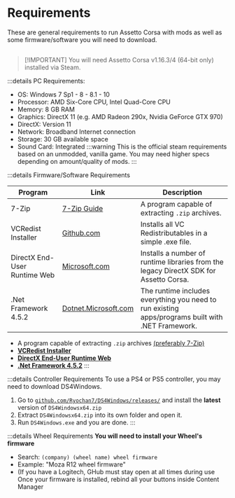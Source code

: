 # Requirements

These are general requirements to run Assetto Corsa with mods as well as some firmware/software you will need to download.

##

> [!IMPORTANT] You will need Assetto Corsa v1.16.3/4 (64-bit only) installed via Steam.

:::details PC Requirements:

- OS: Windows 7 Sp1 - 8 - 8.1 - 10
- Processor: AMD Six-Core CPU, Intel Quad-Core CPU
- Memory: 8 GB RAM
- Graphics: DirectX 11 (e.g. AMD Radeon 290x, Nvidia GeForce GTX 970)
- DirectX: Version 11
- Network: Broadband Internet connection
- Storage: 30 GB available space
- Sound Card: Integrated
  :::warning This is the official steam requirements based on an unmodded, vanilla game. You may need higher specs depending on amount/quality of mods.
  :::

:::details Firmware/Software Requirements

| Program                      | Link                                                                                                           | Description                                                                                       |
| ---------------------------- | -------------------------------------------------------------------------------------------------------------- | ------------------------------------------------------------------------------------------------- |
| 7-Zip                         | [7-Zip Guide](/wiki/7-zip.md)                                                                                   | A program capable of extracting `.zip` archives.                                                  |
| VCRedist Installer           | [Github.com](https://github.com/abbodi1406/vcredist/releases/download/v0.85.0/VisualCppRedist_AIO_x86_x64.exe) | Installs all VC Redistributables in a simple .exe file.                                           |
| DirectX End-User Runtime Web | [Microsoft.com](https://www.microsoft.com/en-us/download/details.aspx?id=35)                                   | Installs a number of runtime libraries from the legacy DirectX SDK for Assetto Corsa.             |
| .Net Framework 4.5.2         | [Dotnet.Microsoft.com](https://dotnet.microsoft.com/en-us/download/dotnet-framework/net452)                    | The runtime includes everything you need to run existing apps/programs built with .NET Framework. |

- A program capable of extracting `.zip` archives [(preferably 7-Zip)](/wiki/7-zip.md)
- [**VCRedist Installer**](https://github.com/abbodi1406/vcredist/releases/download/v0.85.0/VisualCppRedist_AIO_x86_x64.exe)
- [**DirectX End-User Runtime Web**](https://www.microsoft.com/en-us/download/details.aspx?id=35)
- [**.Net Framework 4.5.2**](https://dotnet.microsoft.com/en-us/download/dotnet-framework/net452)
:::

:::details Controller Requirements
To use a PS4 or PS5 controller, you may need to download DS4Windows.

1. Go to [`github.com/Ryochan7/DS4Windows/releases/`](https://github.com/Ryochan7/DS4Windows/releases/) and install the **latest** version of `DS4Windowsx64.zip`
2. Extract `DS4Windowsx64.zip` into its own folder and open it.
3. Run `DS4Windows.exe` and you are done.
   :::

:::details Wheel Requirements
**You will need to install your Wheel's firmware**

- Search: `(company) (wheel name) wheel firmware`
- Example: "Moza R12 wheel firmware"
- (If you have a Logitech, GHub must stay open at all times during use
  Once your firmware is installed, rebind all your buttons inside Content Manager
